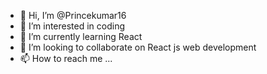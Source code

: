 - 👋 Hi, I’m @Princekumar16
- 👀 I’m interested in coding
- 🌱 I’m currently learning React
- 💞️ I’m looking to collaborate on React js web development
- 📫 How to reach me ...

<!---
Princekumar16/Princekumar16 is a ✨ special ✨ repository because its `README.md` (this file) appears on your GitHub profile.
You can click the Preview link to take a look at your changes.
--->
